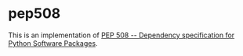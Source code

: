 # pep508

This is an implementation of [PEP 508 -- Dependency specification for Python Software Packages](https://www.python.org/dev/peps/pep-0508/).
